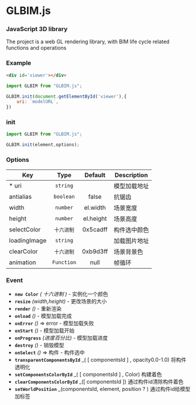 # GLBIM.js

### JavaScript 3D library ##

The project is a web GL rendering library, with BIM life cycle related functions and operations


### Example
```html
<div id='viewer'></div>
```
```javascript
import GLBIM from "GLBIM.js";

GLBIM.init(document.getElementById('viewer'),{
    uri: `modelURL`,
})
```
### init
```javascript
import GLBIM from "GLBIM.js";

GLBIM.init(element,options);
```

### Options

| Key   | Type  | Default |  Description |
|  ----  | :----:  | :----: | --- |
| * uri|`string` |  |  模型加载地址 |
| antialias|`boolean` | false |  抗锯齿 |
| width | `number` | el.width | 场景宽度 |
| height | `number` | el.height | 场景高度 |
| selectColor | `十六进制` | 0x5cadff | 构件选中颜色|
| loadingImage | `string` |  |加载图片地址|
| clearColor | `十六进制` | 0xb9d3ff |场景背景色|
| animation | `Function` | null |帧循环|

### Event
- **`new Color`** _( 十六进制 )_ - 实例化一个颜色
- **`resize`** _(width,height)_ - 更改场景的大小
- **`render`** _()_ - 重新渲染
- **`onload`** _()_ -  模型加载完成
- **`onError`** _()_ => error - 模型加载失败 
- **`onStart`** _()_ - 模型加载开始
- **`onProgress`** _(进度百分比)_ - 模型加载进度
- **`destroy`** _()_ - 销毁模型
- **`onSelect`** _()_ => 构件 - 构件选中
- **`transparentComponentsById`** _( [ componentsId ] , opacity0.0-1.0) 将构件透明化
- **`setComponentsColorById`** _( [ componentsId ] , Color) 构建着色
- **`clearComponentsColorById`** _([ componentsId ]) 通过构件id清除构件着色
- **`setWorldPosition`** _(componentsId, element, position ? ) 通过构件id给模型加标签


